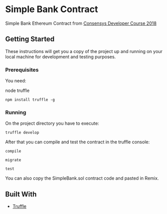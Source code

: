 # Simple Bank Contract

Simple Bank Ethereum Contract from [Consensys Developer Course 2018](https://consensys.net/academy/developer/)

## Getting Started

These instructions will get you a copy of the project up and running on your local machine for development and testing purposes.

### Prerequisites

You need:

node
truffle

```
npm install truffle -g
```

### Running

On the project directory you have to execute:

```
truffle develop
```

After that you can compile and test the contract in the truffle console:

```
compile
```
```
migrate
```
```
test
```

You can also copy the SimpleBank.sol contract code and pasted in Remix.

## Built With

* [Truffle](https://truffleframework.com/) 
